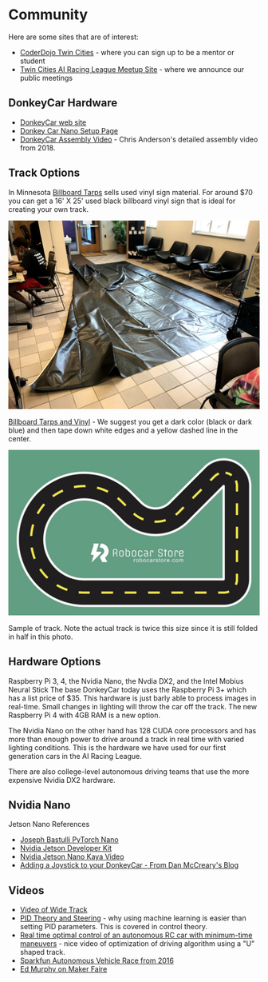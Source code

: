 # Community

Here are some sites that are of interest:


* [CoderDojo Twin Cities](http://coderdojotc.org) - where you can sign up to be a mentor or student
* [Twin Cities AI Racing League Meetup Site](https://www.meetup.com/Artificial-Intelligent-Racing-League/) - where we announce our public meetings

## DonkeyCar Hardware

* [DonkeyCar web site](http://donkeycar.com)
* [Donkey Car Nano Setup Page](https://docs.donkeycar.com/guide/robot_sbc/setup_jetson_nano/)
* [DonkeyCar Assembly Video](https://youtu.be/OaVqWiR2rS0) - Chris Anderson's detailed assembly video from 2018.

## Track Options

In Minnesota [Billboard Tarps](https://billboardtarps.com/product-category/billboard-vinyl/) sells used vinyl sign material.  For around $70 you can get a 16' X 25' used black billboard vinyl sign that is ideal for creating your own track.

![Used Black Vinyl Track for $70](img/track-vinyl-black.jpg)

[Billboard Tarps and Vinyl](https://billboardtarps.com/product-category/billboard-vinyl/) - We suggest you get a dark color (black or dark blue) and then tape down white edges and a yellow dashed line in the center.

![Sample Track Template](img/donkeycartrack4_1080x.jpg)

Sample of track.  Note the actual track is twice this size since it is still folded in half in this photo.

## Hardware Options

Raspberry Pi 3, 4, the Nvidia Nano, the Nvdia DX2, and the Intel Mobius Neural Stick
The base DonkeyCar today uses the Raspberry Pi 3+ which has a list price of $35.  This hardware is just barly able to process images in real-time.  Small changes in lighting will throw the car off the track.  The new Raspberry Pi 4 with 4GB RAM is a new option.

The Nvidia Nano on the other hand has 128 CUDA core processors and has more than enough power to drive around a track in real time with varied lighting conditions.  This is the hardware we have used for our first generation cars in the AI Racing League.

There are also college-level autonomous driving teams that use the more expensive Nvidia DX2 hardware.

## Nvidia Nano 
Jetson Nano References

* [Joseph Bastulli PyTorch Nano](https://github.com/bastulli/AutoCarJetsonNano)
* [Nvidia Jetson Developer Kit](https://developer.nvidia.com/embedded/jetson-nano-developer-kit)
* [Nvidia Jetson Nano Kaya Video](https://www.youtube.com/watch?v=X3qGDYie1_I)
* [Adding a Joystick to your DonkeyCar - From Dan McCreary's Blog](https://medium.com/@dmccreary/a-joystick-for-your-donkeycar-d4266c0b91f4)

## Videos

* [Video of Wide Track](https://www.youtube.com/watch?v=lfwq73D7oHg)
* [PID Theory and Steering](https://www.youtube.com/watch?v=4Y7zG48uHRo) - why using machine learning is easier than setting PID parameters.  This is covered in control theory.
* [Real time optimal control of an autonomous RC car with minimum-time maneuvers](https://www.youtube.com/watch?v=HADLEr5eTj0) - nice video of optimization of driving algorithm using a "U" shaped track.
* [Sparkfun Autonomous Vehicle Race from 2016](https://www.youtube.com/watch?v=NBr71Dww_-k)
* [Ed Murphy on Maker Faire](https://www.youtube.com/watch?v=cKhrV_RYVOw)
